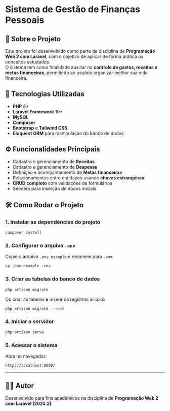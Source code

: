 # Sistema de Gestão de Finanças Pessoais

## 📌 Sobre o Projeto
Este projeto foi desenvolvido como parte da disciplina de **Programação Web 2 com Laravel**, com o objetivo de aplicar de forma prática os conceitos estudados.  
O sistema tem como finalidade auxiliar no **controle de gastos, receitas e metas financeiras**, permitindo ao usuário organizar melhor sua vida financeira.

## 🚀 Tecnologias Utilizadas
- **PHP** 8+
- **Laravel Framework** 10+
- **MySQL**
- **Composer**
- **Bootstrap** e **Tailwind CSS** 
- **Eloquent ORM** para manipulação do banco de dados

## ⚙️ Funcionalidades Principais
- Cadastro e gerenciamento de **Receitas**
- Cadastro e gerenciamento de **Despesas**
- Definição e acompanhamento de **Metas financeiras**
- Relacionamentos entre entidades usando **chaves estrangeiras**
- **CRUD completo** com validações de formulários
- Seeders para inserção de dados iniciais

## 🛠️ Como Rodar o Projeto

### 1. Instalar as dependências do projeto
```bash
composer install
```

### 2. Configurar o arquivo `.env`
Copie o arquivo `.env.example` e renomeie para `.env`:
```bash
cp .env.example .env
```

### 3. Criar as tabelas do banco de dados
```bash
php artisan migrate
```

Ou criar as tabelas **e** inserir os registros iniciais:
```bash
php artisan migrate --seed
```

### 4. Iniciar o servidor
```bash
php artisan serve
```

### 5. Acessar o sistema
Abra no navegador:
```
http://localhost:8000/
```

---

## 👨‍💻 Autor
Desenvolvido para fins acadêmicos na disciplina de **Programação Web 2 com Laravel (2025.2)**.

